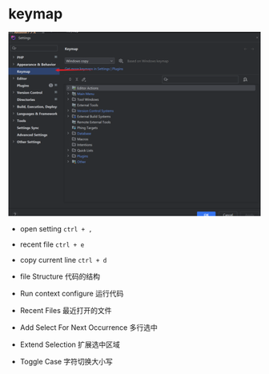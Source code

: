 # keymap

![keymap.png](../images/phpstorm/keymap.png)

- open setting `ctrl + ,`
- recent file `ctrl + e`
- copy current line `ctrl + d`

- file Structure 代码的结构
- Run context configure  运行代码
- Recent Files  最近打开的文件
- Add Select For Next Occurrence  多行选中
- Extend Selection 扩展选中区域
- Toggle Case  字符切换大小写